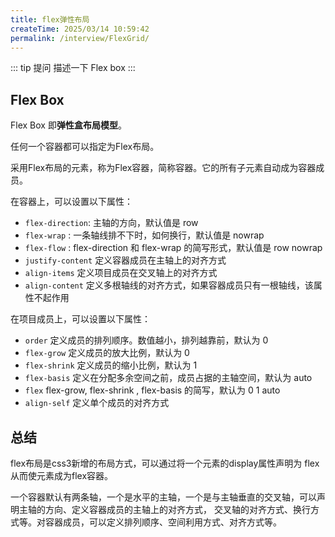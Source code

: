 ```yaml
---
title: flex弹性布局
createTime: 2025/03/14 10:59:42
permalink: /interview/FlexGrid/
---
```


::: tip 提问
描述一下 Flex box
:::

## Flex Box

Flex Box 即**弹性盒布局模型**。

任何一个容器都可以指定为Flex布局。

采用Flex布局的元素，称为Flex容器，简称容器。它的所有子元素自动成为容器成员。

在容器上，可以设置以下属性：

- `flex-direction`: 主轴的方向，默认值是 row
- `flex-wrap` : 一条轴线排不下时，如何换行，默认值是 nowrap
- `flex-flow` : flex-direction 和 flex-wrap 的简写形式，默认值是 row nowrap
- `justify-content` 定义容器成员在主轴上的对齐方式
- `align-items` 定义项目成员在交叉轴上的对齐方式
- `align-content` 定义多根轴线的对齐方式，如果容器成员只有一根轴线，该属性不起作用

在项目成员上，可以设置以下属性：

- `order` 定义成员的排列顺序。数值越小，排列越靠前，默认为 0
- `flex-grow` 定义成员的放大比例，默认为 0
- `flex-shrink` 定义成员的缩小比例，默认为 1
- `flex-basis` 定义在分配多余空间之前，成员占据的主轴空间，默认为 auto
- `flex` flex-grow, flex-shrink , flex-basis 的简写，默认为 0 1 auto
- `align-self` 定义单个成员的对齐方式

## 总结

flex布局是css3新增的布局方式，可以通过将一个元素的display属性声明为 flex 从而使元素成为flex容器。

一个容器默认有两条轴，一个是水平的主轴，一个是与主轴垂直的交叉轴，可以声明主轴的方向、定义容器成员的主轴上的对齐方式，
交叉轴的对齐方式、换行方式等。对容器成员，可以定义排列顺序、空间利用方式、对齐方式等。
